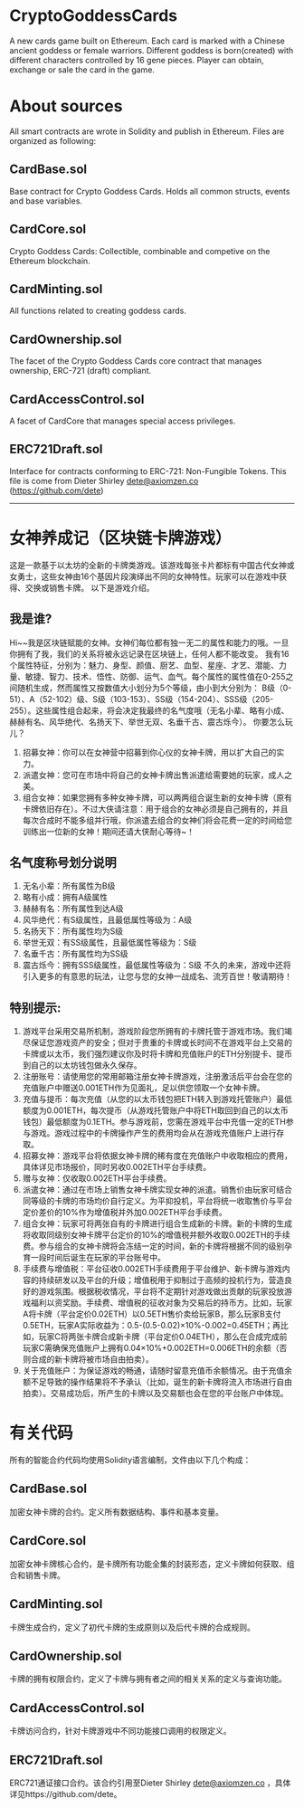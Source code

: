 # CryptoGoddessCards
A new cards game built on Ethereum. Each card is marked with a Chinese ancient goddess or female warriors. Different goddess is born(created) with different characters controlled by 16 gene pieces.  Player can obtain, exchange or sale the card in the game. 
# About sources
All smart contracts are wrote in Solidity and publish in Ethereum. Files are organized as following:
## CardBase.sol
Base contract for Crypto Goddess Cards. Holds all common structs, events and base variables.
## CardCore.sol
Crypto Goddess Cards: Collectible, combinable and competive on the Ethereum blockchain.
## CardMinting.sol
All functions related to creating goddess cards.
## CardOwnership.sol
The facet of the Crypto Goddess Cards core contract that manages ownership, ERC-721 (draft) compliant.
## CardAccessControl.sol
A facet of CardCore that manages special access privileges.
## ERC721Draft.sol
Interface for contracts conforming to ERC-721: Non-Fungible Tokens. This file is come from Dieter Shirley <dete@axiomzen.co> (https://github.com/dete)

-------------------------------------------------------

# 女神养成记（区块链卡牌游戏）
这是一款基于以太坊的全新的卡牌类游戏。该游戏每张卡片都标有中国古代女神或女勇士，这些女神由16个基因片段演绎出不同的女神特性。玩家可以在游戏中获得、交换或销售卡牌。
以下是游戏介绍。

## 我是谁?
Hi~~我是区块链赋能的女神。女神们每位都有独一无二的属性和能力的哦。一旦你拥有了我，我们的关系将被永远记录在区块链上，任何人都不能改变。
我有16个属性特征，分别为：魅力、身型、颜值、厨艺、血型、星座、才艺、潜能、力量、敏捷、智力、技术、悟性、防御、运气、血气。每个属性的属性值在0-255之间随机生成，然而属性又按数值大小划分为5个等级，由小到大分别为： B级（0-51）、A（52-102）级、S级（103-153）、SS级（154-204）、SSS级（205-255）。这些属性组合起来，将会决定我最终的名气度哦（无名小辈、略有小成、赫赫有名、风华绝代、名扬天下、举世无双、名垂千古、震古烁今）。
你要怎么玩儿？
1.	招募女神：你可以在女神营中招募到你心仪的女神卡牌，用以扩大自己的实力。
2.	派遣女神：您可在市场中将自己的女神卡牌出售派遣给需要她的玩家，成人之美。
3.	组合女神：如果您拥有多种女神卡牌，可以两两组合诞生新的女神卡牌（原有卡牌依旧存在）。不过大侠请注意：用于组合的女神必须是自己拥有的，并且每次合成时不能多组并行哦，你派遣去组合的女神们将会花费一定的时间给您训练出一位新的女神！期间还请大侠耐心等待~！

## 名气度称号划分说明
1.	无名小辈：所有属性为B级 
2.	略有小成：拥有A级属性
3.	赫赫有名：所有属性到达A级
4.	风华绝代：有S级属性，且最低属性等级为：A级
5.	名扬天下：所有属性均为S级
6.	举世无双：有SS级属性，且最低属性等级为：S级
7.	名垂千古：所有属性均为SS级
8.	震古烁今：拥有SSS级属性，最低属性等级为：S级 
不久的未来，游戏中还将引入更多的有意思的玩法，让您与您的女神一战成名、流芳百世！敬请期待！

## 特别提示:
1.	游戏平台采用交易所机制，游戏阶段您所拥有的卡牌托管于游戏市场。我们竭尽保证您游戏资产的安全；但对于贵重的卡牌或长时间不在游戏平台上交易的卡牌或以太币，我们强烈建议你及时将卡牌和充值账户的ETH分别提卡、提币到自己的以太坊钱包做永久保存。
2.	注册账号：请使用您的常用邮箱注册女神卡牌游戏，注册激活后平台会在您的充值账户中赠送0.001ETH作为见面礼，足以供您领取一个女神卡牌。
3.	充值与提币：每次充值（从您的以太币钱包把ETH转入到游戏托管账户）最低额度为0.001ETH，每次提币（从游戏托管账户中将ETH取回到自己的以太币钱包）最低额度为0.1ETH。参与游戏前，您需在游戏平台中充值一定的ETH参与游戏。游戏过程中的卡牌操作产生的费用均会从在游戏充值账户上进行存取。
4.	招募女神：游戏平台将依据女神卡牌的稀有度在充值账户中收取相应的费用，具体详见市场报价，同时另收0.002ETH平台手续费。
5.	赠与女神：仅收取0.002ETH平台手续费。
6.	派遣女神：通过在市场上销售女神卡牌实现女神的派遣。销售价由玩家可结合同等级的卡牌的市场均价自行定义。为平抑投机，平台将统一收取售价与平台定价差价的10%作为增值税并外加0.002ETH平台手续费。
7.	组合女神：玩家可将两张自有的卡牌进行组合生成新的卡牌。新的卡牌的生成将收取同级别女神卡牌平台定价的10%的增值税并额外收取0.002ETH的手续费。参与组合的女神卡牌将会冻结一定的时间，新的卡牌将根据不同的级别孕育一段时间后诞生在玩家的平台账号中。
8.	手续费与增值税：平台征收0.002ETH手续费用于平台维护、新卡牌与游戏内容的持续研发以及平台的升级；增值税用于抑制过于高频的投机行为，营造良好的游戏氛围。根据税收情况，平台将不定期针对游戏做出贡献的玩家投放游戏福利以资奖励。手续费、增值税的征收对象为交易后的持币方。比如，玩家A将卡牌（平台定价0.02ETH）以0.5ETH售价卖给玩家B，那么玩家B支付0.5ETH，玩家A实际收益为：0.5-(0.5-0.02)×10%-0.002=0.45ETH；再比如，玩家C将两张卡牌合成新卡牌（平台定价0.04ETH），那么在合成完成前玩家C需确保充值账户上拥有0.04×10%+0.002ETH=0.006ETH的余额（否则合成的新卡牌将被市场自由拍卖）。
9.	关于充值账户：为保证游戏的畅通，请随时留意充值币余额情况。由于充值余额不足导致的操作结果将不予承认（比如，诞生的新卡牌将流入市场进行自由拍卖）。交易成功后，所产生的卡牌以及交易额也会在您的平台账户中体现。

# 有关代码
所有的智能合约代码均使用Solidity语言编制，文件由以下几个构成：
## CardBase.sol
加密女神卡牌的合约。定义所有数据结构、事件和基本变量。
## CardCore.sol
加密女神卡牌核心合约，是卡牌所有功能全集的封装形态，定义卡牌如何获取、组合和销售卡牌。
## CardMinting.sol
卡牌生成合约，定义了初代卡牌的生成原则以及后代卡牌的合成规则。
## CardOwnership.sol
卡牌的拥有权限合约，定义了卡牌与拥有者之间的相关关系的定义与查询功能。
## CardAccessControl.sol
卡牌访问合约，针对卡牌游戏中不同功能接口调用的权限定义。
## ERC721Draft.sol
ERC721通证接口合约。该合约引用至Dieter Shirley <dete@axiomzen.co> ，具体详见https://github.com/dete。

